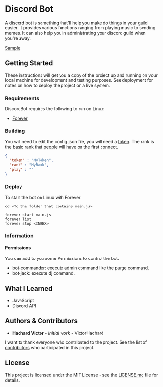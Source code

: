 # Discord Bot

A discord bot is something that'll help you make do things in your guild easier. It provides various functions ranging from playing music to sending memes. It can also help you in administrating your discord guild when you're away.

[Sample](../master/res/bot.jpg)

## Getting Started

These instructions will get you a copy of the project up and running on your local machine for development and testing purposes. See deployment for notes on how to deploy the project on a live system.

### Requirements

DiscordBot requires the following to run on Linux:

- [Forever](https://www.npmjs.com/package/forever)

### Building

You will need to edit the config.json file, you will need a [token](https://github.com/reactiflux/discord-irc/wiki/Creating-a-discord-bot-&-getting-a-token). The rank is the basic rank that people will have on the first connect.

```json
{
  "token" : "MyToken",
  "rank" : "MyRank",
  "play" : ""
}
```

### Deploy

To start the bot on Linux with Forever:

```
cd <To the folder that contains main.js>

forever start main.js
forever list
forever stop <INDEX>
```

### Information

#### Permissions

You can add to you some Permissions to control the bot:

- bot-commander: execute admin command like the purge command.
- bot-jack: execute dj command.

## What I Learned

- JavaScript
- Discord API

## Authors & Contributors

* **Hachard Victor** - *Initial work* - [VictorHachard](https://github.com/VictorHachard)

I want to thank everyone who contributed to the project.
See the list of [contributors](https://github.com/VictorHachard/DiscordBot/graphs/contributors) who participated in this project.

## License

This project is licensed under the MIT License - see the [LICENSE.md](../master/LICENSE) file for details.
